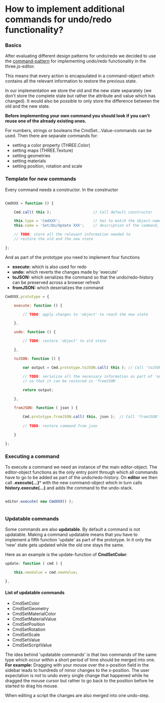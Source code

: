 How to implement additional commands for undo/redo functionality?
===

### Basics ###

After evaluating different design patterns for undo/redo we decided to use the [command-pattern](http://en.wikipedia.org/wiki/Command_pattern) for implementing undo/redo functionality in the three.js-editor.

This means that every action is encapsulated in a command-object which contains all the relevant information to restore the previous state.

In our implementation we store the old and the new state separately (we don't store the complete state but rather the attribute and value which has changed).
It would also be possible to only store the difference between the old and the new state.

**Before implementing your own command you should look if you can't reuse one of the already existing ones.**

For numbers, strings or booleans the CmdSet...Value-commands can be used.
Then there are separate commands for:
- setting a color property (THREE.Color)
- setting maps (THREE.Texture)
- setting geometries
- setting materials
- setting position, rotation and scale

### Template for new commands ###

Every command needs a constructor. In the constructor

```javascript
	
CmdXXX = function () {

	Cmd.call( this );					// Call default constructor

	this.type = 'CmdXXX';				// has to match the object-name!
	this.name = 'Set/Do/Update XXX'; 	// description of the command, used in Sidebar.History

	// TODO: store all the relevant information needed to 
	// restore the old and the new state

};
```

And as part of the prototype you need to implement four functions
- **execute:** which is also used for redo
- **undo:** which reverts the changes made by 'execute'
- **toJSON:** which serializes the command so that the undo/redo-history can be preserved across a browser refresh
- **fromJSON:** which deserializes the command

```javascript
CmdXXX.prototype = {

	execute: function () {

		// TODO: apply changes to 'object' to reach the new state 

	},

	undo: function () {

		// TODO: restore 'object' to old state 

	},

	toJSON: function () {

		var output = Cmd.prototype.toJSON.call( this );	// Call 'toJSON'-method of prototype 'Cmd'

		// TODO: serialize all the necessary information as part of 'output' (JSON-format)
		// so that it can be restored in 'fromJSON'
	
		return output;

	},

	fromJSON: function ( json ) {

		Cmd.prototype.fromJSON.call( this, json );	// Call 'fromJSON'-method of prototype 'Cmd'
		
		// TODO: restore command from json
		
	}

};

```

### Executing a command ###

To execute a command we need an instance of the main editor-object. The editor-object functions as the only entry point through which all commands have to go to be added as part of the undo/redo-history.
On **editor** we then call **.execute(...)*** with the new command-object which in turn calls **history.execute(...)** and adds the command to the undo-stack.

```javascript
	
editor.execute( new CmdXXX() );
		
```

### Updatable commands ###

Some commands are also **updatable**. By default a command is not updatable. Making a command updatable means that you
have to implement a fifth function 'update' as part of the prototype. In it only the 'new' state gets updated while the old one stays the same.

Here as an example is the update-function of **CmdSetColor**:

```javascript
update: function ( cmd ) {

	this.newValue = cmd.newValue;

},

```

#### List of updatable commands

- CmdSetColor
- CmdSetGeometry
- CmdSetMaterialColor
- CmdSetMaterialValue
- CmdSetPosition
- CmdSetRotation
- CmdSetScale
- CmdSetValue
- CmdSetScriptValue

The idea behind 'updatable commands' is that two commands of the same type which occur
within a short period of time should be merged into one.
**For example:** Dragging with your mouse over the x-position field in the sidebar
leads to hundreds of minor changes to the x-position.
The user expectation is not to undo every single change that happened while he dragged
the mouse cursor but rather to go back to the position before he started to drag his mouse.

When editing a script the changes are also merged into one undo-step.
